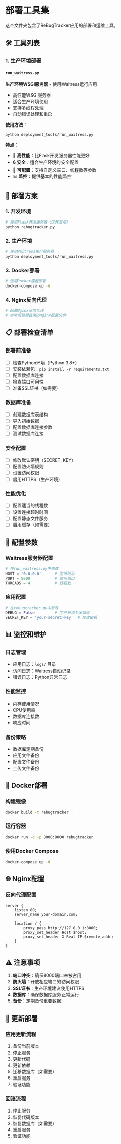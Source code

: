 # 部署工具集

这个文件夹包含了ReBugTracker应用的部署和运维工具。

## 🛠️ 工具列表

### 1. 生产环境部署

#### `run_waitress.py`
**生产环境WSGI服务器** - 使用Waitress运行应用
- 高性能WSGI服务器
- 适合生产环境使用
- 支持多线程处理
- 自动错误处理和重启

**使用方法**：
```bash
python deployment_tools/run_waitress.py
```

**特点**：
- 🚀 **高性能**：比Flask开发服务器性能更好
- 🔒 **安全**：适合生产环境的安全配置
- 🔧 **可配置**：支持自定义端口、线程数等参数
- 📊 **监控**：提供基本的性能监控

## 🚀 部署方案

### 1. 开发环境
```bash
# 使用Flask开发服务器（仅开发用）
python rebugtracker.py
```

### 2. 生产环境
```bash
# 使用Waitress生产服务器
python deployment_tools/run_waitress.py
```

### 3. Docker部署
```bash
# 使用Docker容器部署
docker-compose up -d
```

### 4. Nginx反向代理
```bash
# 配置Nginx反向代理
# 参考项目根目录的nginx配置文件
```

## 📋 部署检查清单

### 部署前准备
- [ ] 检查Python环境（Python 3.8+）
- [ ] 安装依赖包：`pip install -r requirements.txt`
- [ ] 配置数据库连接
- [ ] 检查端口可用性
- [ ] 准备SSL证书（如需要）

### 数据库准备
- [ ] 创建数据库表结构
- [ ] 导入初始数据
- [ ] 配置数据库连接参数
- [ ] 测试数据库连接

### 安全配置
- [ ] 修改默认密钥（SECRET_KEY）
- [ ] 配置防火墙规则
- [ ] 设置访问权限
- [ ] 启用HTTPS（生产环境）

### 性能优化
- [ ] 配置适当的线程数
- [ ] 设置连接超时时间
- [ ] 配置静态文件服务
- [ ] 启用缓存（如需要）

## 🔧 配置参数

### Waitress服务器配置
```python
# 在run_waitress.py中修改
HOST = '0.0.0.0'      # 监听地址
PORT = 8000           # 监听端口
THREADS = 4           # 线程数
```

### 应用配置
```python
# 在rebugtracker.py中修改
DEBUG = False         # 生产环境关闭调试
SECRET_KEY = 'your-secret-key'  # 修改密钥
```

## 📊 监控和维护

### 日志管理
- 应用日志：`logs/` 目录
- 访问日志：Waitress自动记录
- 错误日志：Python异常日志

### 性能监控
- 内存使用情况
- CPU使用率
- 数据库连接数
- 响应时间

### 备份策略
- 数据库定期备份
- 应用文件备份
- 配置文件备份
- 上传文件备份

## 🐳 Docker部署

### 构建镜像
```bash
docker build -t rebugtracker .
```

### 运行容器
```bash
docker run -d -p 8000:8000 rebugtracker
```

### 使用Docker Compose
```bash
docker-compose up -d
```

## 🌐 Nginx配置

### 反向代理配置
```nginx
server {
    listen 80;
    server_name your-domain.com;
    
    location / {
        proxy_pass http://127.0.0.1:8000;
        proxy_set_header Host $host;
        proxy_set_header X-Real-IP $remote_addr;
    }
}
```

## ⚠️ 注意事项

1. **端口冲突**：确保8000端口未被占用
2. **防火墙**：开放相应端口的访问权限
3. **SSL证书**：生产环境建议使用HTTPS
4. **数据库**：确保数据库服务正常运行
5. **备份**：定期备份重要数据

## 🔄 更新部署

### 应用更新流程
1. 备份当前版本
2. 停止服务
3. 更新代码
4. 更新依赖
5. 迁移数据库（如需要）
6. 重启服务
7. 验证功能

### 回滚流程
1. 停止服务
2. 恢复代码版本
3. 恢复数据库（如需要）
4. 重启服务
5. 验证功能
